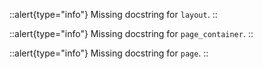 



::alert{type="info"}
Missing docstring for `layout`. 
::




::alert{type="info"}
Missing docstring for `page_container`. 
::




::alert{type="info"}
Missing docstring for `page`. 
::


